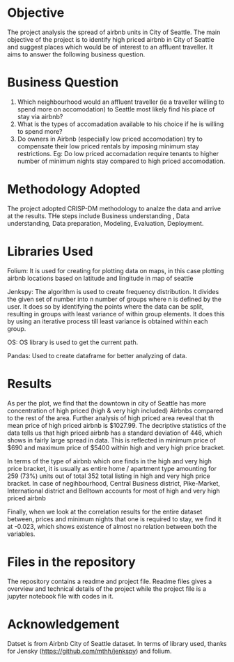 # Objective 
The project analysis the spread of airbnb units in City of Seattle. The main objective of the project is to identify high priced airbnb in City of Seattle and suggest places which would be of interest to an affluent traveller. It aims to answer the following business question. 

# Business Question
1. Which neighbourhood would an affluent traveller (ie a traveller willing to spend more on accomodation) to Seattle most likely find his place of stay via airbnb?
2. What is the types of accomadation available to his choice if he is willing to spend more?
3. Do owners in Airbnb (especially low priced accomodation) try to compensate their low priced rentals by imposing minimum stay restrictions. Eg: Do low priced accomadation require tenants to higher number of minimum nights stay compared to high priced accomodation. 

# Methodology Adopted
The project adopted CRISP-DM methodology to analze the data and arrive at the results. THe steps include Business understanding
, Data understanding, Data preparation, Modeling, Evaluation, Deployment.

# Libraries Used
Folium: It is used for creating for plotting data on maps, in this case plotting airbnb locations based on latitude and lingitude in map of seattle

Jenkspy: The algorithm is used to create frequency distribution. It divides the given set of number into n number of groups where n is defined by the user. It does so by identifying the points where the data can be split, resulting in groups with least variance of within group elements. It does this by using an iterative process till least variance is obtained within each group.

OS: OS library is used to get the current path.

Pandas: Used to create dataframe for better analyzing of data.

# Results
As per the plot, we find that the downtown in city of Seattle has more concentration of high priced (high & very high included) Airbnbs compared to the rest of the area. Further analysis of high priced area reveal that th mean price of high priced airbnb is $1027.99. The decriptive statistics of the data tells us that high priced airbnb has a standard deviation of 446, which shows in fairly large spread in data. This is reflected in minimum price of $690 and maximum price of $5400 within high and very high price bracket. 

In terms of the type of airbnb which one finds in the high and very high price bracket, it is usually as entire home / apartment type amounting for 259 (73%) units out of total 352 total listing in high and very high price bracket. In case of negihbourhood, Central Business district, Pike-Market, International district and Belltown accounts for most of high and very high priced airbnb

Finally, when we look at the correlation results for the entire dataset between, prices and minimum nights that one is required to stay, we find it at -0.023, which shows existence of almost no relation between both the variables. 

# Files in the repository
The repository contains a readme and project file. Readme files gives a overview and technical details of the project while the project file is a jupyter notebook file with codes in it. 

# Acknowledgement
Datset is from Airbnb City of Seattle dataset. In terms of library used, thanks for Jensky (https://github.com/mthh/jenkspy) and folium. 









